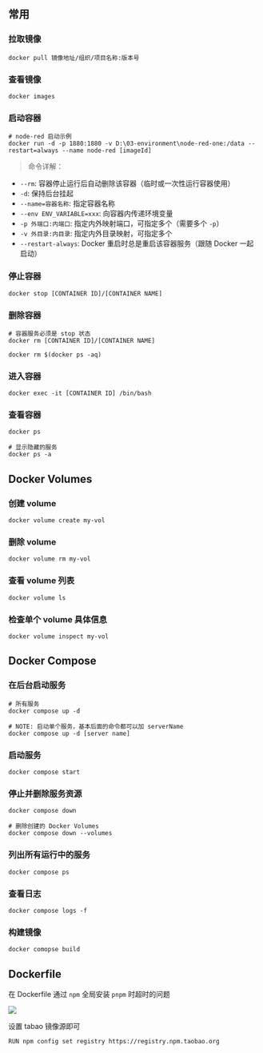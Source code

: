 ## 常用

### 拉取镜像

```shell
docker pull 镜像地址/组织/项目名称:版本号
```

### 查看镜像

```shell
docker images
```

### 启动容器

```shell
# node-red 启动示例
docker run -d -p 1880:1880 -v D:\03-environment\node-red-one:/data --restart=always --name node-red [imageId]
```

> 命令详解：

- `--rm`: 容器停止运行后自动删除该容器（临时或一次性运行容器使用）
- `-d`: 保持后台挂起
- `--name=容器名称`: 指定容器名称
- `--env ENV_VARIABLE=xxx`: 向容器内传递环境变量
- `-p 外端口:内端口`: 指定内外映射端口，可指定多个（需要多个 `-p`）
- `-v 外目录:内目录`: 指定内外目录映射，可指定多个
- `--restart-always`: Docker 重启时总是重启该容器服务（跟随 Docker 一起启动）

### 停止容器

```shell
docker stop [CONTAINER ID]/[CONTAINER NAME]
```

### 删除容器

```shell
# 容器服务必须是 stop 状态
docker rm [CONTAINER ID]/[CONTAINER NAME]

docker rm $(docker ps -aq)
```

### 进入容器

```shell
docker exec -it [CONTAINER ID] /bin/bash
```

### 查看容器

```shell
docker ps

# 显示隐藏的服务
docker ps -a
```

## Docker Volumes

### 创建 volume

```shell
docker volume create my-vol
```

### 删除 volume

```shell
docker volume rm my-vol
```

### 查看 volume 列表

```shell
docker volume ls
```

### 检查单个 volume 具体信息

```shell
docker volume inspect my-vol
```

## Docker Compose

### 在后台启动服务

```shell
# 所有服务
docker compose up -d

# NOTE: 启动单个服务，基本后面的命令都可以加 serverName
docker compose up -d [server name]
```

### 启动服务

```shell
docker compose start
```

### 停止并删除服务资源

```shell
docker compose down

# 删除创建的 Docker Volumes
docker compose down --volumes
```

### 列出所有运行中的服务

```shell
docker compose ps
```

### 查看日志

```shell
docker compose logs -f
```

### 构建镜像

```shell
docker comopse build
```

## Dockerfile

在 Dockerfile 通过 `npm` 全局安装 `pnpm` 时超时的问题

![](https://cdn.jsdelivr.net/gh/fengstats/blogcdn@main/2023/20231210140939.png)

设置 tabao 镜像源即可

```shell
RUN npm config set registry https://registry.npm.taobao.org
```
